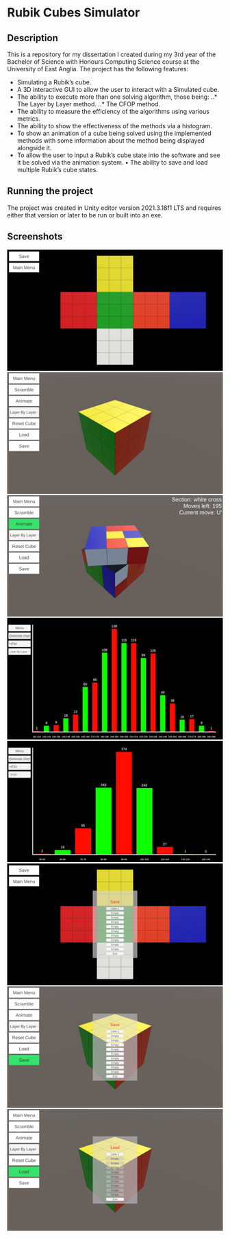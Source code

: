 # Rubik Cubes Simulator
## Description
This is a repository for my dissertation I created during my 3rd year of the Bachelor of Science with Honours Computing Science course at the University of East Anglia.
The project has the following features:
* Simulating a Rubik’s cube.
* A 3D interactive GUI to allow the user to interact with a Simulated cube.
* The ability to execute more than one solving algorithm, those being:
..* The Layer by Layer method.
..* The CFOP method.
* The ability to measure the efficiency of the algorithms using various metrics.
* The ability to show the effectiveness of the methods via a histogram.
* To show an animation of a cube being solved using the implemented methods with some information about the method being displayed alongside it.
* To allow the user to input a Rubik’s cube state into the software and see it be solved via the animation system.
• The ability to save and load multiple Rubik’s cube states.
## Running the project
The project was created in Unity editor version 2021.3.18f1 LTS and requires either that version or later to be run or built into an exe.
## Screenshots
![Screenshot of the Cube input system.](/images/Screenshot-Input.png "Screenshot of the Cube input system.")
![Screenshot of the Interactive cube in its default state.](/images/Screenshot-3D.png "Screenshot of the Interactive cube in its default state.")
![Screenshot of the Cube being solved.](/images/Screenshot-3D-Animate.png "Screenshot of the Cube being solved.")
![Screenshot of the bar chart showing information about Layer By Layer.](/images/Screenshot-Bar1.png "Screenshot of the bar chart showing information about Layer By Layer.")
![Screenshot of the bar chart showing information about CFOP.](/images/Screenshot-Bar2.png "Screenshot of the bar chart showing information about CFOP.")
![Screenshot of the input system save menu.](/images/Screenshot-Save1.png "Screenshot of the Cube input system save menu.")
![Screenshot of the interactive cube save menu.](/images/Screenshot-Save2.png "Screenshot of the interactive cube save menu.")
![Screenshot of the loading menu in the interactive cube scene.](/images/Screenshot-Load.png "Screenshot of the loading menu in the interactive cube scene.")
